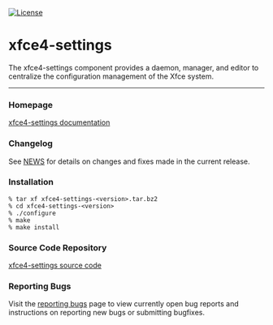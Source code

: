 [![License](https://img.shields.io/badge/License-GPL%20v2-blue.svg)](https://gitlab.gnome.org/GNOME/gnome-control-center/blob/master/COPYING)

xfce4-settings
====================

The xfce4-settings component provides a daemon, manager, and editor to
centralize the configuration management of the Xfce system.

----

### Homepage

[xfce4-settings documentation](https://docs.xfce.org/xfce/xfce4-settings/start)

### Changelog

See [NEWS](https://gitlab.xfce.org/xfce/xfce4-settings/-/blob/master/NEWS) for details on changes and fixes made in the current release.

### Installation

    % tar xf xfce4-settings-<version>.tar.bz2
    % cd xfce4-settings-<version>
    % ./configure
    % make
    % make install

### Source Code Repository

[xfce4-settings source code](https://gitlab.xfce.org/xfce/xfce4-settings)

### Reporting Bugs

Visit the [reporting bugs](https://docs.xfce.org/xfce/xfce4-settings/bug) page to view currently open bug reports and instructions on reporting new bugs or submitting bugfixes.

